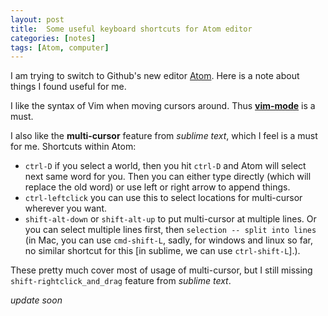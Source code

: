 ```yaml
---
layout: post
title:  Some useful keyboard shortcuts for Atom editor
categories: [notes]
tags: [Atom, computer]
---
```


I am trying to switch to Github's new editor [Atom](https://atom.io/). Here is a note about things I found useful for me.

I like the syntax of Vim when moving cursors around. Thus [**vim-mode**](https://github.com/atom/vim-mode) is a must.

I also like the **multi-cursor** feature from *sublime text*, which I feel is a must for me. Shortcuts within Atom:

- `ctrl-D` if you select a world, then you hit `ctrl-D` and Atom will select next same word for you. Then you can either type directly (which will replace the old word) or use left or right arrow to append things.
- `ctrl-leftclick` you can use this to select locations for multi-cursor wherever you want.
- `shift-alt-down` or `shift-alt-up` to put multi-cursor at multiple lines. Or you can select multiple lines first, then `selection -- split into lines` (in Mac, you can use `cmd-shift-L`, sadly, for windows and linux so far, no similar shortcut for this [in sublime, we can use `ctrl-shift-L`].).

These pretty much cover most of usage of multi-cursor, but I still missing `shift-rightclick_and_drag` feature from *sublime text*.

 *update soon*
